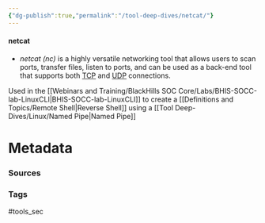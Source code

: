 ```yaml
---
{"dg-publish":true,"permalink":"/tool-deep-dives/netcat/"}
---
```


#### netcat
- *netcat (nc)* is a highly versatile networking tool that allows users to scan ports, transfer files, listen to ports, and can be used as a back-end tool that supports both [TCP](https://ccnadefinitions.com/ccna/20-definitions/tcp/) and [UDP](https://ccnadefinitions.com/ccna/20-definitions/udp/) connections.



Used in the [[Webinars and Training/BlackHills SOC Core/Labs/BHIS-SOCC-lab-LinuxCLI\|BHIS-SOCC-lab-LinuxCLI]] to create a [[Definitions and Topics/Remote Shell\|Reverse Shell]] using a [[Tool Deep-Dives/Linux/Named Pipe\|Named Pipe]]


# Metadata

### Sources

### Tags
#tools_sec